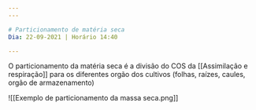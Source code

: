 ```yaml
---
---

# Particionamento de matéria seca
Dia: 22-09-2021 | Horário 14:40

---
```


O particionamento da matéria seca é a divisão do COS da [[Assimilação e respiração]] para os diferentes orgão dos cultivos (folhas, raízes, caules, orgão de armazenamento)

![[Exemplo de particionamento da massa seca.png]]